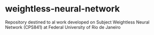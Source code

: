 # weightless-neural-network
Repository destined to al work developed on Subject Weightless Neural Network (CPS841) at Federal University of Rio de Janeiro
